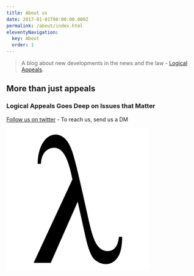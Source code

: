 ```yaml
---
title: About us
date: 2017-01-01T00:00:00.000Z
permalink: /about/index.html
eleventyNavigation:
  key: About
  order: 1
---
```

> A blog about new developments in the news and the law - [Logical Appeals](https://logicalappeals.com).

## More than just appeals

### Logical Appeals Goes Deep on Issues that Matter

[Follow us on twitter](twitter.com/logicalappeals) - To reach us, send us a DM



![Logical Appeals](/static/img/logical-appeals-logo.png "Logical Appeals")